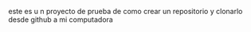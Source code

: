 este es u n proyecto de prueba de como crear un repositorio y clonarlo desde github a mi computadora
